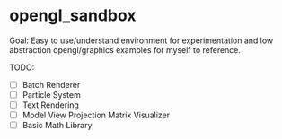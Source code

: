 # opengl_sandbox

Goal: Easy to use/understand environment for experimentation and low abstraction opengl/graphics examples for myself to reference.

TODO:
- [ ] Batch Renderer
- [ ] Particle System
- [ ] Text Rendering
- [ ] Model View Projection Matrix Visualizer 
- [ ] Basic Math Library 